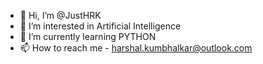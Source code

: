 - 👋 Hi, I’m @JustHRK
- 👀 I’m interested in Artificial Intelligence
- 🌱 I’m currently learning PYTHON
- 📫 How to reach me - harshal.kumbhalkar@outlook.com
